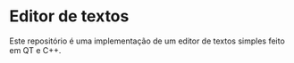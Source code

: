
# Editor de textos 

Este repositório é uma implementação de um editor de textos simples feito em QT e C++.
